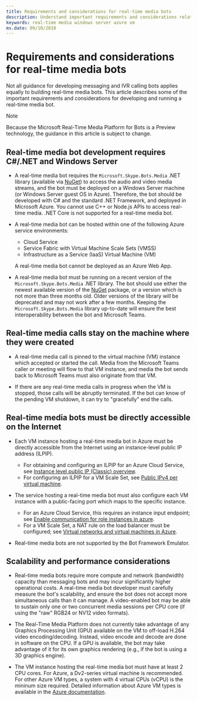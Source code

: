 ```yaml
---
title: Requirements and considerations for real-time media bots
description: Understand important requirements and considerations related to creating real-time media bots for Microsoft Teams.
keywords: real-time media windows server azure vm
ms.date: 09/10/2018
---
```


# Requirements and considerations for real-time media bots

Not all guidance for developing messaging and IVR calling bots applies equally to building real-time media bots. This article describes some of the important requirements and considerations for developing and running a real-time media bot.

> [!NOTE]
> Because the Microsoft Real-Time Media Platform for Bots is a Preview technology, the guidance in this article is subject to change.

## Real-time media bot development requires C#/.NET and Windows Server

- A real-time media bot requires the `Microsoft.Skype.Bots.Media` .NET library (available via <a href="https://www.nuget.org/" target="_blank">NuGet</a>) to access the audio and video media streams, and the bot must be deployed on a Windows Server machine (or Windows Server guest OS in Azure). Therefore, the bot should be developed with C# and the standard .NET Framework, and deployed in Microsoft Azure. You cannot use C++ or Node.js APIs to access real-time media. .NET Core is not supported for a real-time media bot.

- A real-time media bot can be hosted within one of the following Azure service environments:
  - Cloud Service
  - Service Fabric with Virtual Machine Scale Sets (VMSS)
  - Infrastructure as a Service (IaaS) Virtual Machine (VM)  

  A real-time media bot cannot be deployed as an Azure Web App.

- A real-time media bot must be running on a recent version of the `Microsoft.Skype.Bots.Media` .NET library. The bot should use either the newest available version of the <a href="https://www.nuget.org/" target="_blank">NuGet</a> package, or a version which is not more than three months old. Older versions of the library will be deprecated and may not work after a few months. Keeping the `Microsoft.Skype.Bots.Media` library up-to-date will ensure the best interoperability between the bot and Microsoft Teams.

## Real-time media calls stay on the machine where they were created

- A real-time media call is pinned to the virtual machine (VM) instance which accepted or started the call. Media from the Microsoft Teams caller or meeting will flow to that VM instance, and media the bot sends back to Microsoft Teams must also originate from that VM.

- If there are any real-time media calls in progress when the VM is stopped, those calls will be abruptly terminated. If the bot can know of the pending VM shutdown, it can try to "gracefully" end the calls.

## Real-time media bots must be directly accessible on the Internet

- Each VM instance hosting a real-time media bot in Azure must be directly accessible from the Internet using an instance-level public IP address (ILPIP).
  - For obtaining and configuring an ILPIP for an Azure Cloud Service, see <a href="/azure/virtual-network/virtual-networks-instance-level-public-ip" target="_blank">Instance level public IP (Classic) overview</a>.
  - For configuring an ILPIP for a VM Scale Set, see <a href="/azure/virtual-machine-scale-sets/virtual-machine-scale-sets-networking#public-ipv4-per-virtual-machine" target="_blank">Public IPv4 per virtual machine</a>.

- The service hosting a real-time media bot must also configure each VM instance with a public-facing port which maps to the specific instance.
  - For an Azure Cloud Service, this requires an instance input endpoint; see <a href="/azure/cloud-services/cloud-services-enable-communication-role-instances" target="_blank">Enable communication for role instances in azure</a>.
  - For a VM Scale Set, a NAT rule on the load balancer must be configured; see <a href="/azure/virtual-machines/windows/network-overview" target="_blank">Virtual networks and virtual machines in Azure</a>.

- Real-time media bots are not supported by the Bot Framework Emulator.

## Scalability and performance considerations

- Real-time media bots require more compute and network (bandwidth) capacity than messaging bots and may incur significantly higher operational costs. A real-time media bot developer must carefully measure the bot's scalability, and ensure the bot does not accept more simultaneous calls than it can manage. A video-enabled bot may be able to sustain only one or two concurrent media sessions per CPU core (if using the "raw" RGB24 or NV12 video formats).

- The Real-Time Media Platform does not currently take advantage of any Graphics Processing Unit (GPU) available on the VM to off-load H.264 video encoding/decoding. Instead, video encode and decode are done in software on the CPU. If a GPU is available, the bot may take advantage of it for its own graphics rendering (e.g., if the bot is using a 3D graphics engine).

- The VM instance hosting the real-time media bot must have at least 2 CPU cores. For Azure, a Dv2-series virtual machine is recommended. For other Azure VM types, a system with 4 virtual CPUs (vCPU) is the mininum size required. Detailed information about Azure VM types is available in the <a href="/azure/virtual-machines/windows/sizes-general" target="_blank">Azure documentation</a>.
